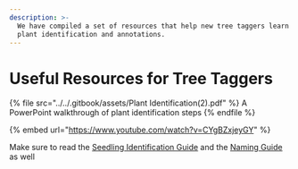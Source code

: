 ```yaml
---
description: >-
  We have compiled a set of resources that help new tree taggers learn about
  plant identification and annotations.
---
```


# Useful Resources for Tree Taggers

{% file src="../../.gitbook/assets/Plant Identification(2).pdf" %}
A PowerPoint walkthrough of plant identification steps
{% endfile %}

{% embed url="https://www.youtube.com/watch?v=CYgBZxjeyGY" %}

Make sure to read the [Seedling Identification Guide](https://herbarium.treetracker.org/guide/sdl\_id.html) and the [Naming Guide](https://herbarium.treetracker.org/guide/names.html) as well
